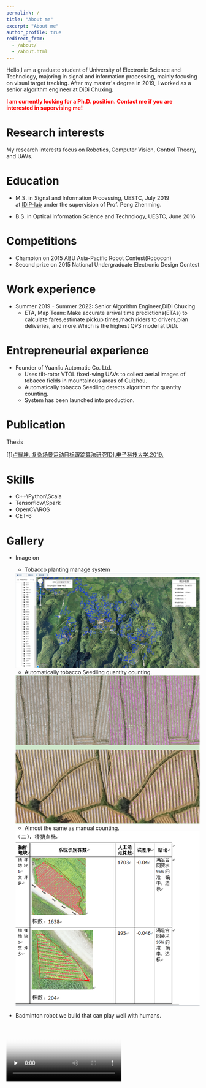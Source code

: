 ```yaml
---
permalink: /
title: "About me"
excerpt: "About me"
author_profile: true
redirect_from: 
  - /about/
  - /about.html
---
```

  Hello,I am a graduate student of University of Electronic Science and Technology, majoring in signal and information processing, mainly focusing on visual target tracking. After my master's degree in 2019, I worked as a senior algorithm engineer at DiDi Chuxing. 
 
  **<font color=red>I am currently looking for a Ph.D. position. Contact me if you are interested in supervising me!</font><br />**

Research interests
======
My research interests focus on Robotics, Computer Vision, Control Theory, and UAVs.


Education
======
* M.S. in Signal and Information Processing, UESTC, July 2019  
at [IDIP-lab](https://idiplab.uestc.cn/) under the supervision of Prof. Peng Zhenming.

* B.S. in Optical Information Science and Technology, UESTC, June 2016

Competitions 
======
* Champion on 2015 ABU Asia-Pacific Robot Contest(Robocon)  
* Second prize on 2015 National Undergraduate Electronic Design Contest




Work experience
======
* Summer 2019 - Summer 2022: Senior Algorithm Engineer,DiDi Chuxing 
  * ETA, Map Team: Make accurate arrival time predictions(ETAs) to calculate fares,estimate pickup times,mach riders to drivers,plan deliveries, and more.Which is the highest QPS model at DiDi.


Entrepreneurial experience
======
* Founder of Yuanliu Automatic Co. Ltd.  
  * Uses tilt-rotor VTOL fixed-wing UAVs to collect aerial images of tobacco fields in mountainous areas of Guizhou.
  * Automatically tobacco Seedling detects algorithm for quantity counting. 
  * System has been launched into production.

Publication
======
Thesis

[[1]卢耀坤. 复杂场景运动目标跟踪算法研究[D].电子科技大学,2019.](files/thesis-tracking.pdf)


Skills
======
* C++\Python\Scala
* Tensorflow\Spark
* OpenCV\ROS
*	CET-6


Gallery
======
* Image on 
  * Tobacco planting manage system  
  <img src="files/tobacco2.png" alt="drawing" width="500"/>

  * Automatically tobacco Seedling quantity counting.  
  <img src="files/tobacco_detect.png" alt="drawing" width="500"/>

  * Almost the same as manual counting.  
  <img src="files/tobacco_count.png" alt="drawing" width="500"/>

* Badminton robot we build that can play well with humans.  
<video id="video" controls="" preload="none" poster="files/badminton-robot_Moment.jpg">
      <source id="mp4" src="files/badminton-robot.mp4" type="video/mp4" alt="drawing" width="800">
</videos>